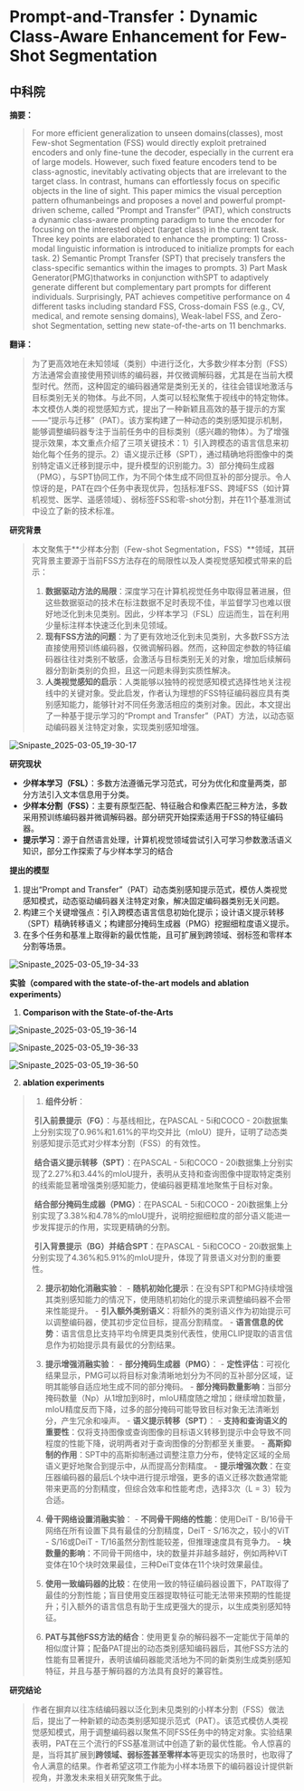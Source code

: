 # Prompt-and-Transfer：Dynamic Class-Aware Enhancement for Few-Shot Segmentation
<ArticleMetadata/>


## 中科院



**摘要：**

> For more efficient generalization to unseen domains(classes), most Few-shot Segmentation (FSS) would directly exploit pretrained encoders and only fine-tune the decoder, especially in the current era of large models. However, such fixed feature
> encoders tend to be class-agnostic, inevitably activating objects that are irrelevant to the target class. In contrast, humans can
> effortlessly focus on specific objects in the line of sight. This paper mimics the visual perception pattern ofhumanbeings and proposes a novel and powerful prompt-driven scheme, called “Prompt and Transfer” (PAT), which constructs a dynamic class-aware prompting paradigm to tune the encoder for focusing on the interested object (target class) in the current task. Three key points are elaborated to enhance the prompting: 1) Cross-modal linguistic information is introduced to initialize prompts for each task. 2) Semantic Prompt Transfer (SPT) that precisely transfers the class-specific semantics within the images to prompts. 3) Part Mask Generator(PMG)thatworks in conjunction withSPT to adaptively generate different but complementary part prompts for different individuals. Surprisingly, PAT achieves competitive performance on 4 different tasks including standard FSS, Cross-domain FSS (e.g., CV, medical, and remote sensing domains), Weak-label FSS, and Zero-shot Segmentation, setting new state-of-the-arts on 11 benchmarks.



**翻译：**



> 为了更高效地在未知领域（类别）中进行泛化，大多数少样本分割（FSS）方法通常会直接使用预训练的编码器，并仅微调解码器，尤其是在当前大模型时代。然而，这种固定的编码器通常是类别无关的，往往会错误地激活与目标类别无关的物体。与此不同，人类可以轻松聚焦于视线中的特定物体。本文模仿人类的视觉感知方式，提出了一种新颖且高效的基于提示的方案——“提示与迁移”（PAT）。该方案构建了一种动态的类别感知提示机制，能够调整编码器专注于当前任务中的目标类别（感兴趣的物体）。为了增强提示效果，本文重点介绍了三项关键技术：1）引入跨模态的语言信息来初始化每个任务的提示。2）语义提示迁移（SPT），通过精确地将图像中的类别特定语义迁移到提示中，提升模型的识别能力。3）部分掩码生成器（PMG），与SPT协同工作，为不同个体生成不同但互补的部分提示。令人惊讶的是，PAT在四个任务中表现优异，包括标准FSS、跨域FSS（如计算机视觉、医学、遥感领域）、弱标签FSS和零-shot分割，并在11个基准测试中设立了新的技术标准。





**研究背景**

>本文聚焦于**少样本分割（Few-shot Segmentation，FSS）**领域，其研究背景主要源于当前FSS方法存在的局限性以及人类视觉感知模式带来的启示： 
>
>1. **数据驱动方法的局限**：深度学习在计算机视觉任务中取得显著进展，但这些数据驱动的技术在标注数据不足时表现不佳，半监督学习也难以很好地泛化到未见类别。因此，少样本学习（FSL）应运而生，旨在利用少量标注样本快速泛化到未见领域。 
>2. **现有FSS方法的问题**：为了更有效地泛化到未见类别，大多数FSS方法直接使用预训练编码器，仅微调解码器。然而，这种固定参数的特征编码器往往对类别不敏感，会激活与目标类别无关的对象，增加后续解码器分割新类别的负担，且这一问题未得到实质性解决。 
>3. **人类视觉感知的启示**：人类能够以独特的视觉感知模式选择性地关注视线中的关键对象。受此启发，作者认为理想的FSS特征编码器应具有类别感知能力，能够针对不同任务激活相应的类别对象。因此，本文提出了一种基于提示学习的“Prompt and Transfer”（PAT）方法，以动态驱动编码器关注特定对象，实现类别感知增强。 

![Snipaste_2025-03-05_19-30-17](https://yangyang666.oss-cn-chengdu.aliyuncs.com/images/Snipaste_2025-03-05_19-30-17.png)



**研究现状**

- **少样本学习（FSL）**：多数方法遵循元学习范式，可分为优化和度量两类，部分方法引入文本信息用于分类。
- **少样本分割（FSS）**：主要有原型匹配、特征融合和像素匹配三种方法，多数采用预训练编码器并微调解码器。部分研究开始探索适用于FSS的特征编码器。
- **提示学习**：源于自然语言处理，计算机视觉领域尝试引入可学习参数激活语义知识，部分工作探索了与少样本学习的结合





**提出的模型**

1. 提出“Prompt and Transfer”（PAT）动态类别感知提示范式，模仿人类视觉感知模式，动态驱动编码器关注特定对象，解决固定编码器类别无关问题。 
2. 构建三个关键增强点：引入跨模态语言信息初始化提示；设计语义提示转移（SPT）精确转移语义；构建部分掩码生成器（PMG）挖掘细粒度语义提示。 
3. 在多个任务和基准上取得新的最优性能，且可扩展到跨领域、弱标签和零样本分割等场景。 

![Snipaste_2025-03-05_19-34-33](https://yangyang666.oss-cn-chengdu.aliyuncs.com/images/Snipaste_2025-03-05_19-34-33.png)







**实验（compared with the state-of-the-art models and ablation experiments）**



1. **Comparison with the State-of-the-Arts**

![Snipaste_2025-03-05_19-36-14](https://yangyang666.oss-cn-chengdu.aliyuncs.com/images/Snipaste_2025-03-05_19-36-14.png)



![Snipaste_2025-03-05_19-36-33](https://yangyang666.oss-cn-chengdu.aliyuncs.com/images/Snipaste_2025-03-05_19-36-33.png)



![Snipaste_2025-03-05_19-36-50](https://yangyang666.oss-cn-chengdu.aliyuncs.com/images/Snipaste_2025-03-05_19-36-50.png)



2. **ablation experiments** 

> 1.  **组件分析**：    
>
>    ​         **引入前景提示（FG）**：与基线相比，在PASCAL - 5i和COCO - 20i数据集上分别实现了0.96%和1.61%的平均交并比（mIoU）提升，证明了动态类别感知提示范式对少样本分割（FSS）的有效性。    
>
>    ​            **结合语义提示转移（SPT）**：在PASCAL - 5i和COCO - 20i数据集上分别实现了2.27%和3.44%的mIoU提升，表明从支持和查询图像中提取特定类别的线索能显著增强类别感知能力，使编码器更精准地聚焦于目标对象。    
>
>    ​          **结合部分掩码生成器（PMG）**：在PASCAL - 5i和COCO - 20i数据集上分别实现了3.38%和4.78%的mIoU提升，说明挖掘细粒度的部分语义能进一步发挥提示的作用，实现更精确的分割。    
>
>    ​        **引入背景提示（BG）并结合SPT**：在PASCAL - 5i和COCO - 20i数据集上分别实现了4.36%和5.91%的mIoU提升，体现了背景语义对分割的重要性。 
>
>    
>
> 2.  **提示初始化消融实验**：    - **随机初始化提示**：在没有SPT和PMG持续增强其类别感知能力的情况下，使用随机初始化的提示来调整编码器不会带来性能提升。    - **引入额外类别语义**：将额外的类别语义作为初始提示可以调整编码器，使其初步定位目标，提高分割精度。    - **语言信息的优势**：语言信息比支持平均令牌更具类别代表性，使用CLIP提取的语言信息作为初始提示具有最优的分割结果。 
>
> 3.  **提示增强消融实验**：    - **部分掩码生成器（PMG）**：        - **定性评估**：可视化结果显示，PMG可以将目标对象清晰地划分为不同的互补部分区域，证明其能够自适应地生成不同的部分掩码。        - **部分掩码数量影响**：当部分掩码数量（Np）从1增加到8时，mIoU精度随之增加；继续增加数量，mIoU精度反而下降，过多的部分掩码可能导致目标对象无法清晰划分，产生冗余和噪声。    - **语义提示转移（SPT）**：        - **支持和查询语义的重要性**：仅将支持图像或查询图像的目标语义转移到提示中会导致不同程度的性能下降，说明两者对于查询图像的分割都至关重要。        - **高斯抑制的作用**：SPT中的高斯抑制通过调整注意力分布，使特定区域的全局语义更好地聚合到提示中，从而提高分割精度。    - **提示增强次数**：在变压器编码器的最后L个块中进行提示增强，更多的语义迁移次数通常能带来更高的分割精度，但综合效率和性能考虑，选择3次（L = 3）较为合适。
>
> 4.  **骨干网络设置消融实验**：    - **不同骨干网络的性能**：使用DeiT - B/16骨干网络在所有设置下具有最佳的分割精度，DeiT - S/16次之，较小的ViT - S/16或DeiT - T/16虽然分割性能较差，但推理速度具有竞争力。    - **块数量的影响**：不同骨干网络中，块的数量并非越多越好，例如两种ViT变体在10个块时效果最佳，三种DeiT变体在11个块时效果最佳。 
>
> 5.  **使用一致编码器的比较**：在使用一致的特征编码器设置下，PAT取得了最佳的分割性能；盲目使用变压器提取特征可能无法带来预期的性能提升；引入额外的语言信息有助于生成更强大的提示，以生成类别感知特征。
>
> 6.  **PAT与其他FSS方法的结合**：使用更复杂的解码器不一定能优于简单的相似度计算；配备PAT提出的动态类别感知编码器后，其他FSS方法的性能有显著提升，表明该编码器能灵活地为不同的新类别生成类别感知特征，并且与基于解码器的方法具有良好的兼容性。 



**研究结论**

>作者在摒弃以往冻结编码器以泛化到未见类别的小样本分割（FSS）做法后，提出了一种新颖的动态类别感知提示范式（PAT）。该范式模仿人类视觉感知模式，用于调整编码器以聚焦不同FSS任务中的特定对象。实验结果表明，PAT在三个流行的FSS基准测试中创造了新的最优性能。令人惊喜的是，当将其扩展到**跨领域、弱标签甚至零样本**等更现实的场景时，也取得了令人满意的结果。作者希望这项工作能为小样本场景下的编码器设计提供新视角，并激发未来相关研究聚焦于此。 















